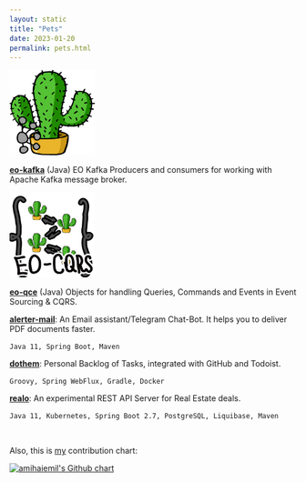 ```yaml
---
layout: static
title: "Pets"
date: 2023-01-20
permalink: pets.html
---
```


<p>
<img alt="logo" src="https://raw.githubusercontent.com/eo-cqrs/eo-kafka/master/logo.svg" style="width:150px;height:150px;" /> 

<a href="https://eo-cqrs.github.io/eo-kafka"><b>eo-kafka</b></a> (Java) EO Kafka Producers and consumers for working with Apache Kafka message broker.
</p>

<p>
<img alt="logo" src="https://raw.githubusercontent.com/eo-cqrs/.github/master/eo-cqrs.svg" style="width:150px;height:150px;" /> 

<a href="https://eo-cqrs.github.io/eo-qce"><b>eo-qce</b></a> (Java) Objects for handling Queries, Commands and Events in Event Sourcing & CQRS. 
</p>


<a href="https://github.com/h1alexbel/alerter-mail"><b>alerter-mail</b></a>: An Email assistant/Telegram Chat-Bot. It helps you to deliver PDF documents faster.
```
Java 11, Spring Boot, Maven
```
<a href="https://github.com/h1alexbel/dothem"><b>dothem</b></a>: Personal Backlog of Tasks, integrated with GitHub and Todoist.
```
Groovy, Spring WebFlux, Gradle, Docker
```

<a href="https://github.com/h1alexbel/realo"><b>realo</b></a>: An experimental REST API Server for Real Estate deals. 
```
Java 11, Kubernetes, Spring Boot 2.7, PostgreSQL, Liquibase, Maven
```

<br>

Also, this is [my](https://github.com/h1alexbel) contribution chart:

<a href="https://www.github.com/h1alexbel" target="_blank"><img src="https://ghchart.rshah.org/h1alexbel" title="My Github contributions chart" alt="amihaiemil's Github chart" /></a>
